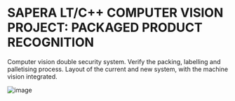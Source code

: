 # SAPERA LT/C++ COMPUTER VISION PROJECT: PACKAGED PRODUCT RECOGNITION

Computer vision double security system. Verify the packing, labelling and palletising process.
Layout of the current and new system, with the machine vision integrated.

![image](https://user-images.githubusercontent.com/47948563/211539288-3867b536-875f-42d8-9eed-3d7a3305de08.png)
